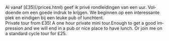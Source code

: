 <div lang="nl">
Al vanaf [£35](/prices.html) geef ik privé rondleidingen van een uur.
Voldoende om een goede indruk te krijgen. We beginnen op een interessante
plek en eindigen bij een leuke pub of lunchtent.
</div>

<div lang="en">
Private tour from £35! A one hour private mini tour.Enough to 
get a good impression and we will end in a pub or nice place to have lunch.
Or join me on a standard cycle tour for £25.
</div>

